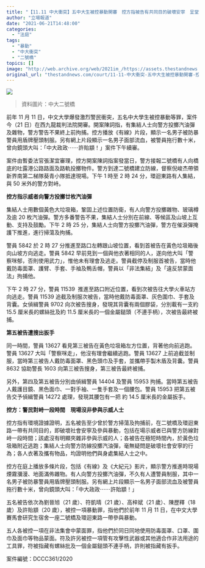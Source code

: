 ```yaml
---
title: "【11.11 中大衝突】五中大生被控暴動開審　控方指被告有共同目的破壞安寧　呈堂片顯示有人遭警拖行數十米"
author: "立場報道"
date: "2021-06-21T14:48:00"
categories:
  - "法庭"
tags:
  - "暴動"
  - "中大衝突"
  - "二號橋"
topics: []
image: "http://web.archive.org/web/2021im_/https://assets.thestandnews.com/media/photos/Layer200_eEU1d_6dEf7B7.png"
original_url: "thestandnews.com/court/11-11-中大衝突-五中大生被控暴動開審-控方指被告有共同目的破壞社會安寧-呈堂片顯示有人遭警拖行數十米"
---
```

![](http://web.archive.org/web/2021im_/https://assets.thestandnews.com/media/photos/Layer200_eEU1d_6dEf7B7.png)
> 資料圖片：中大二號橋

前年 11 月 11 日，中文大學爆發激烈警民衝突，五名中大學生被控暴動等罪，案件今（21 日）在西九龍裁判法院開審。開案陳詞指，有集結人士向警方投擲汽油彈及雜物，警方警告不果終上前拘捕。控方播放《有線》片段，顯示一名男子被防暴警員用盾牌壓頭制服。另有網上片段顯示一名男子面部流血，被警員拖行數十米，曾向鏡頭大叫：「中大政政⋯⋯許貽顓！」案件下午續審。

案件由暫委法官張潔宜審理，控方開案陳詞指案發當日，警方接報二號橋有人向橋底的吐露港公路路面及路軌投擲物件。警方到達二號橋建立防線，督察倪峻杰帶領新界南第二梯隊葵青小隊抵達現場。下午 1 時至 2 時 24 分，環迴東路有人集結，與 50 米外的警方對峙。

**控方指示威者向警方投擲廿枚汽油彈**

集結人士用數個黃色大垃圾箱，鞏固上述位置防衛，有人向警方投擲雜物、玻璃樽及逾 20 枚汽油彈。警方多番警告不果，集結人士分別在前線、等候區及山坡上互動、支持及鼓勵。下午 2 時 25 分，集結人士向警方投擲汽油彈，警方在催淚彈掩護下推進，進行掃蕩及拘捕。

警員 5842 於 2 時 27 分推進至路口左轉跟山坡位置，看到首被告在黃色垃圾箱後向山坡方向逃走。警員 5842 早前見到一個與他衣著相同的人，遂向他大叫「警察咪郁，否則使用武力」，惟他未有理會及逃走。警員截停及制服首被告，當時他戴防毒面罩、護臂、手套、手袖及鴨舌帽，警員以「非法集結」及「違反禁蒙面法」拘捕他。

下午 2 時 27 分，警員 11539  推進至路口附近位置，看到次被告往大學火車站方向逃走。警員 11539 追截及制服次被告，當時他戴防毒面罩、灰色圍巾、手套及背囊。女偵緝警員 9702 向次被告搜身，發現其背囊有兩個膠袋，分別載有一支約 15.5 厘米長的螺絲批及約 11.5 厘米長的一個金屬鎚頭（不連手柄），次被告最終被捕。

**第五被告遭搜出扳手**

同一時間，警員 13627 看見第三被告在黃色垃圾箱左方位置，背著他向前逃跑。警員 13627 大叫「警察咪走」，他沒有理會繼續逃跑。警員 13627 上前追截並制服，當時第三被告人戴防毒面罩、黑色頭巾及手套，並攜帶手製木盾及背囊。警員 8632 協助警長 1603 向第三被告搜身，第三被告最終被捕。

另外，第四及第五被告分別由偵緝警員 14404 及警員 15953 拘捕。當時第五被告人戴護目鏡、黑色面巾、一對手袖、一隻手套及一個腰包。警員 15953 把第五被告交予偵緝警員 14272 處理，發現其腰包有一把 約 14.5 厘米長的金屬扳手。

**控方：警民對峙一段時間　現場沒非參與示威人士**

控方指有環境證據證明，五名被告至少曾於警方掃蕩及拘捕前，在二號橋及環迴東路一帶有共同目的，即破壞社會安寧及參與暴動，包括在場示威者已與警方防線對峙一段時間；該處沒有明顯夾雜非參與示威的人；各被告在極短時間內，於黃色垃圾箱附近逃跑；集結人士向警方防線投擲汽油彈，毫無疑問是破壞社會安寧的行為；各人衣著及攜有物品，均證明他們與身處集結人士之中。

控方在庭上播放多條片段，包括《有線》及《大紀元》影片，顯示警方推進時現場煙霧瀰漫、地面滿佈雜物。有人向警方投擲汽油彈，不久有人遭警員制服，其中一名男子被防暴警員用盾牌壓頭制服。另有網上片段顯示一名男子面部流血及被警員拖行數十米，曾向鏡頭大叫：「中大政政⋯⋯許貽顓！」

五名被告依次為劉晉旭（21 歲）、符凱晴（21 歲）、高梓斌（21 歲）、陳歷釋（18 歲）及許貽顓（20 歲），被控一項暴動罪，指他們於前年 11 月 11 日，在中文大學賽馬會研究生宿舍一座二號橋及環迴東路一帶參與暴動。

五人各被控一項在非法集會中蒙面罪，指他們於同日同地使用防毒面罩、口罩、圍巾及面巾等物品蒙面。符及許另被控一項管有攻擊性武器或其他適合作非法用途的工具罪，符被指藏有螺絲批及一個金屬鎚頭不連手柄，許則被指藏有扳手。

案件編號：DCCC361/2020